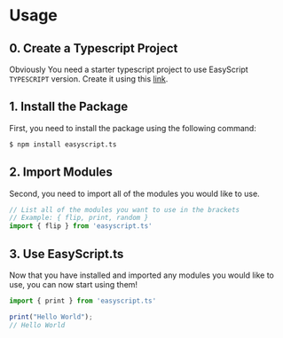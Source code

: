 # Usage

## 0. Create a Typescript Project
Obviously You need a starter typescript project to use EasyScript `TYPESCRIPT` version.
Create it using this [link](https://khalilstemmler.com/blogs/typescript/node-starter-project/).

## 1. Install the Package
First, you need to install the package using the following command:

```bash
$ npm install easyscript.ts
```

## 2. Import Modules
Second, you need to import all of the modules you would like to use.

```ts
// List all of the modules you want to use in the brackets
// Example: { flip, print, random }
import { flip } from 'easyscript.ts'
```

## 3. Use EasyScript.ts
Now that you have installed and imported any modules you would like to use, you can now start using them!

```ts
import { print } from 'easyscript.ts'

print("Hello World");
// Hello World
```